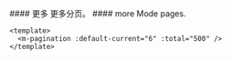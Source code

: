 <cn>
#### 更多
更多分页。
</cn>

<us>
#### more
Mode pages.
</us>

```vue
<template>
  <m-pagination :default-current="6" :total="500" />
</template>
```
